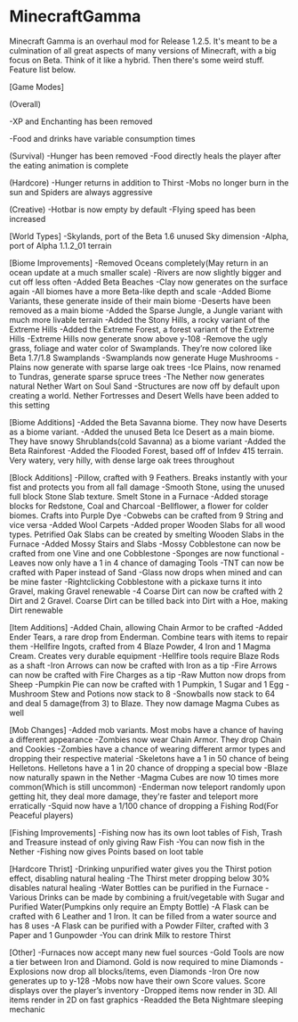 # MinecraftGamma

Minecraft Gamma is an overhaul mod for Release 1.2.5. It's meant to be a culmination of all great aspects of many versions of Minecraft, with a big focus on Beta. Think of it like a hybrid. Then there's some weird stuff. Feature list below. 

[Game Modes]

(Overall)

-XP and Enchanting has been removed

-Food and drinks have variable consumption times 


(Survival)
-Hunger has been removed
-Food directly heals the player after the eating animation is complete

(Hardcore)
-Hunger returns in addition to Thirst 
-Mobs no longer burn in the sun and Spiders are always aggressive

(Creative)
-Hotbar is now empty by default 
-Flying speed has been increased 


[World Types]
-Skylands, port of the Beta 1.6 unused Sky dimension
-Alpha, port of Alpha 1.1.2_01 terrain 


[Biome Improvements]
-Removed Oceans completely(May return in an ocean update at a much smaller scale)
-Rivers are now slightly bigger and cut off less often 
-Added Beta Beaches
-Clay now generates on the surface again
-All biomes have a more Beta-like depth and scale
-Added Biome Variants, these generate inside of their main biome
-Deserts have been removed as a main biome
-Added the Sparse Jungle, a Jungle variant with much more livable terrain
-Added the Stony Hills, a rocky variant of the Extreme Hills
-Added the Extreme Forest, a forest variant of the Extreme Hills 
-Extreme Hills now generate snow above y-108
-Remove the ugly grass, foliage and water color of Swamplands. They’re now colored like Beta 1.7/1.8 Swamplands
-Swamplands now generate Huge Mushrooms
-Plains now generate with sparse large oak trees
-Ice Plains, now renamed to Tundras, generate sparse spruce trees
-The Nether now generates natural Nether Wart on Soul Sand
-Structures are now off by default upon creating a world. Nether Fortresses and Desert Wells have been added to this setting


[Biome Additions]
-Added the Beta Savanna biome. They now have Deserts as a biome variant. 
-Added the unused Beta Ice Desert as a main biome. They have snowy Shrublands(cold Savanna) as a biome variant 
-Added the Beta Rainforest
-Added the Flooded Forest, based off of Infdev 415 terrain. Very watery, very hilly, with dense large oak trees throughout


[Block Additions]
-Pillow, crafted with 9 Feathers. Breaks instantly with your fist and protects you from all fall damage
-Smooth Stone, using the unused full block Stone Slab texture. Smelt Stone in a Furnace
-Added storage blocks for Redstone, Coal and Charcoal
-Bellflower, a flower for colder biomes. Crafts into Purple Dye
-Cobwebs can be crafted from 9 String and vice versa
-Added Wool Carpets
-Added proper Wooden Slabs for all wood types. Petrified Oak Slabs can be created by smelting Wooden Slabs in the Furnace
-Added Mossy Stairs and Slabs
-Mossy Cobblestone can now be crafted from one Vine and one Cobblestone
-Sponges are now functional
-Leaves now only have a 1 in 4 chance of damaging Tools
-TNT can now be crafted with Paper instead of Sand
-Glass now drops when mined and can be mine faster
-Rightclicking Cobblestone with a pickaxe turns it into Gravel, making Gravel renewable
-4 Coarse Dirt can now be crafted with 2 Dirt and 2 Gravel. Coarse Dirt can be tilled back into Dirt with a Hoe, making Dirt renewable


[Item Additions]
-Added Chain, allowing Chain Armor to be crafted
-Added Ender Tears, a rare drop from Enderman. Combine tears with items to repair them
-Hellfire Ingots, crafted from 4 Blaze Powder, 4 Iron and 1 Magma Cream. Creates very durable equipment
-Hellfire tools require Blaze Rods as a shaft
-Iron Arrows can now be crafted with Iron as a tip
-Fire Arrows can now be crafted with Fire Charges as a tip
-Raw Mutton now drops from Sheep 
-Pumpkin Pie can now be crafted with 1 Pumpkin, 1 Sugar and 1 Egg
-Mushroom Stew and Potions now stack to 8
-Snowballs now stack to 64 and deal 5 damage(from 3) to Blaze. They now damage Magma Cubes as well


[Mob Changes]
-Added mob variants. Most mobs have a chance of having a different appearance 
-Zombies now wear Chain Armor. They drop Chain and Cookies
-Zombies have a chance of wearing different armor types and dropping their respective material 
-Skeletons have a 1 in 50 chance of being Helletons. Helletons have a 1 in 20 chance of dropping a special bow
-Blaze now naturally spawn in the Nether
-Magma Cubes are now 10 times more common(Which is still uncommon)
-Enderman now teleport randomly upon getting hit, they deal more damage, they're faster and teleport more erratically
-Squid now have a 1/100 chance of dropping a Fishing Rod(For Peaceful players)


[Fishing Improvements]
-Fishing now has its own loot tables of Fish, Trash and Treasure instead of only giving Raw Fish
-You can now fish in the Nether 
-Fishing now gives Points based on loot table 


[Hardcore Thrist]
-Drinking unpurified water gives you the Thirst potion effect, disabling natural healing
-The Thirst meter dropping below 30% disables natural healing 
-Water Bottles can be purified in the Furnace
-Various Drinks can be made by combining a fruit/vegetable with Sugar and Purified Water(Pumpkins only require an Empty Bottle)
-A Flask can be crafted with 6 Leather and 1 Iron. It can be filled from a water source and has 8 uses
-A Flask can be purified with a Powder Filter, crafted with 3 Paper and 1 Gunpowder
-You can drink Milk to restore Thirst


[Other]
-Furnaces now accept many new fuel sources
-Gold Tools are now a tier between Iron and Diamond. Gold is now required to mine Diamonds
-Explosions now drop all blocks/items, even Diamonds
-Iron Ore now generates up to y-128
-Mobs now have their own Score values. Score displays over the player’s inventory
-Dropped items now render in 3D. All items render in 2D on fast graphics
-Readded the Beta Nightmare sleeping mechanic
